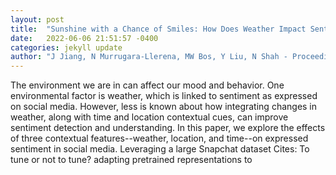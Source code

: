 ```yaml
---
layout: post
title:  "Sunshine with a Chance of Smiles: How Does Weather Impact Sentiment on Social Media?"
date:   2022-06-06 21:51:57 -0400
categories: jekyll update
author: "J Jiang, N Murrugara-Llerena, MW Bos, Y Liu, N Shah - Proceedings of the , 2022"
---
```

The environment we are in can affect our mood and behavior. One environmental factor is weather, which is linked to sentiment as expressed on social media. However, less is known about how integrating changes in weather, along with time and location contextual cues, can improve sentiment detection and understanding. In this paper, we explore the effects of three contextual features--weather, location, and time--on expressed sentiment in social media. Leveraging a large Snapchat dataset  Cites: To tune or not to tune? adapting pretrained representations to